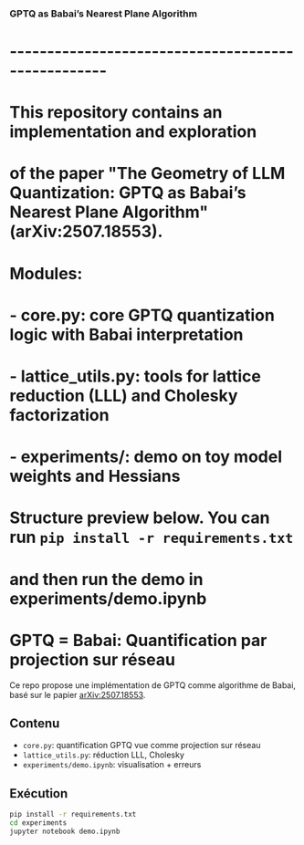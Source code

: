 ### GPTQ as Babai’s Nearest Plane Algorithm
# ---------------------------------------------------
# This repository contains an implementation and exploration
# of the paper "The Geometry of LLM Quantization: GPTQ as Babai’s Nearest Plane Algorithm" (arXiv:2507.18553).

# Modules:
# - core.py: core GPTQ quantization logic with Babai interpretation
# - lattice_utils.py: tools for lattice reduction (LLL) and Cholesky factorization
# - experiments/: demo on toy model weights and Hessians

# Structure preview below. You can run `pip install -r requirements.txt`
# and then run the demo in experiments/demo.ipynb

# GPTQ = Babai: Quantification par projection sur réseau

Ce repo propose une implémentation de GPTQ comme algorithme de Babai, basé sur le papier [arXiv:2507.18553](https://arxiv.org/abs/2507.18553).

## Contenu
- `core.py`: quantification GPTQ vue comme projection sur réseau
- `lattice_utils.py`: réduction LLL, Cholesky
- `experiments/demo.ipynb`: visualisation + erreurs

## Exécution
```bash
pip install -r requirements.txt
cd experiments
jupyter notebook demo.ipynb
